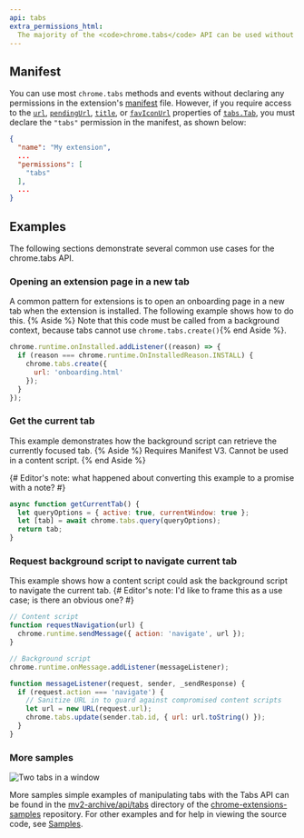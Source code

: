 ```yaml
---
api: tabs
extra_permissions_html:
  The majority of the <code>chrome.tabs</code> API can be used without declaring any permission. However, the <code>"tabs"</code> permission is required in order to populate the <code>url</code>, <code>pendingUrl</code>, <code>title</code>, and <code>favIconUrl</code> properties of <code><a href="#type-Tab">Tab</a></code>.
---
```


## Manifest

You can use most `chrome.tabs` methods and events without declaring any permissions in the
extension's [manifest][1] file. However, if you require access to the [`url`][2], [`pendingUrl`][3],
[`title`][4], or [`favIconUrl`][5] properties of [`tabs.Tab`][6], you must declare the `"tabs"`
permission in the manifest, as shown below:

```json
{
  "name": "My extension",
  ...
  "permissions": [
    "tabs"
  ],
  ...
}
```

## Examples

The following sections demonstrate several common use cases for the chrome.tabs API.

### Opening an extension page in a new tab

A common pattern for extensions is to open an onboarding page in a new tab when the extension is installed. The following example shows how to do this. {% Aside %} Note that this code must be called from a background context, because tabs cannot use `chrome.tabs.create()`{% end Aside %}.

```js
chrome.runtime.onInstalled.addListener((reason) => {
  if (reason === chrome.runtime.OnInstalledReason.INSTALL) {
    chrome.tabs.create({
      url: 'onboarding.html'
    });
  }
});
```

### Get the current tab

This example demonstrates how the background script can retrieve the currently focused tab. {% Aside %} Requires Manifest V3. Cannot be used in a content script. {% end Aside %}

{# Editor's note: what happened about converting this example to a promise with a note? #}

```js
async function getCurrentTab() {
  let queryOptions = { active: true, currentWindow: true };
  let [tab] = await chrome.tabs.query(queryOptions);
  return tab;
}
```

### Request background script to navigate current tab

This example shows how a content script could ask the background script to navigate the current tab.
{# Editor's note: I'd like to frame this as a use case; is there an obvious one? #}

```js
// Content script
function requestNavigation(url) {
  chrome.runtime.sendMessage({ action: 'navigate', url });
}
```

```js
// Background script
chrome.runtime.onMessage.addListener(messageListener);

function messageListener(request, sender, _sendResponse) {
  if (request.action === 'navigate') {
    // Sanitize URL in to guard against compromised content scripts
    let url = new URL(request.url);
    chrome.tabs.update(sender.tab.id, { url: url.toString() });
  }
}
```

### More samples

![Two tabs in a window](tabs.png)

More samples simple examples of manipulating tabs with the Tabs API can be found in the
[mv2-archive/api/tabs][7] directory of the [chrome-extensions-samples][samples-repo] repository. For
other examples and for help in viewing the source code, see [Samples][8].

[1]: /docs/extensions/mv2/tabs
[2]: #property-Tab-url
[3]: #property-Tab-pendingUrl
[4]: #property-Tab-title
[5]: #property-Tab-favIconUrl
[6]: #type-Tab
[7]: https://github.com/GoogleChrome/chrome-extensions-samples/tree/master/mv2-archive/api/tabs/
[8]: /docs/extensions/mv2/samples

[samples-repo]: https://github.com/GoogleChrome/chrome-extensions-samples
